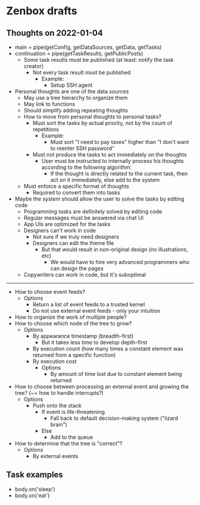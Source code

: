 # Zenbox drafts

## Thoughts on 2022-01-04

* main = pipe(getConfig, getDataSources, getData, getTasks)
* continuation = pipe(getTaskResults, getPublicPosts)
  * Some task results must be published (at least: notify the task creator)
    * Not every task result must be published
      * Example:
        * Setup SSH agent
* Personal thoughts are one of the data sources
  * May use a tree hierarchy to organize them
  * May link to functions
  * Should simplify adding repeating thoughts
  * How to move from personal thoughts to personal tasks?
    * Must sort the tasks by actual priority, not by the count of repetitions
      * Example:
        * Must sort "I need to pay taxes" higher than "I don't want to reenter SSH password"
    * Must not produce the tasks to act immediately on the thoughts
      * User must be instructed to internally process his thoughts according to the following algorithm:
        * If the thought is directly related to the current task, then act on it immediately, else add to the system
  * Must enforce a specific format of thoughts
    * Required to convert them into tasks
* Maybe the system should allow the user to solve the tasks by editing code
  * Programming tasks are definitely solved by editing code
  * Regular messages must be answered via chat UI
  * App UIs are optimized for the tasks
  * Designers can't work in code
    * Not sure if we truly need designers
    * Designers can edit the theme file
      * But that would result in non-original design (no illustrations, etc)
        * We would have to hire very advanced programmers who can design the pages
  * Copywriters can work in code, but it's suboptimal

---

* How to choose event feeds?
  * Options
    * Return a list of event feeds to a trusted kernel
    * Do not use external event feeds - only your intuition
* How to organize the work of multiple people?
* How to choose which node of the tree to grow?
  * Options
    * By appearance timestamp (breadth-first)
      * But it takes less time to develop depth-first
    * By execution count (how many times a constant element was returned from a specific function)
    * By execution cost
      * Options
        * By amount of time lost due to constant element being returned
* How to choose between processing an external event and growing the tree? (~= how to handle interrupts?)
  * Options
    * Push onto the stack
      * If event is life-threatening
        * Fall back to default decision-making system ("lizard brain")
      * Else
        * Add to the queue
* How to determine that the tree is "correct"?
  * Options
    * By external events

## Task examples

* body.on('sleep')
* body.on('eat')

